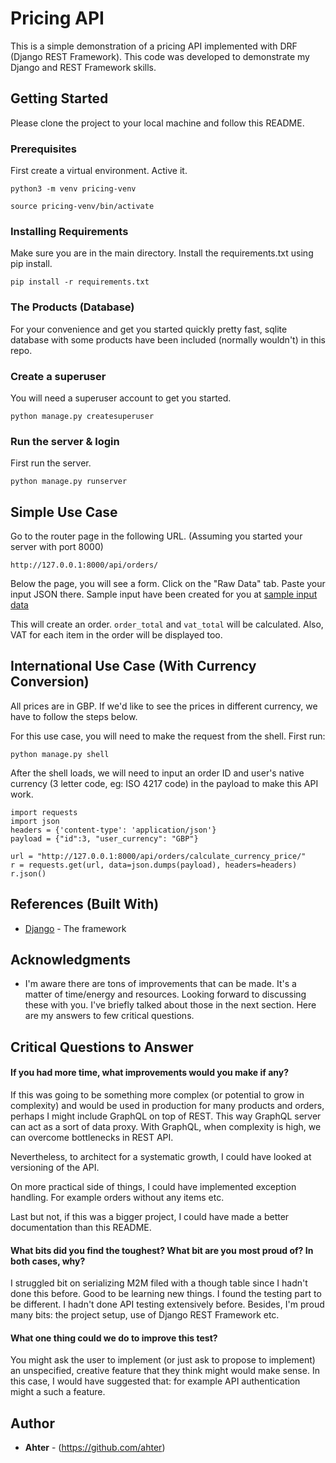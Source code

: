 # Pricing API

This is a simple demonstration of a pricing API implemented with DRF (Django REST Framework). This code was developed to demonstrate my Django and REST Framework skills.

## Getting Started

Please clone the project to your local machine and follow this README.

### Prerequisites

First create a virtual environment. Active it.

```
python3 -m venv pricing-venv
```

```
source pricing-venv/bin/activate
```

### Installing Requirements

Make sure you are in the main directory. Install the requirements.txt using pip install.

```
pip install -r requirements.txt
```

### The Products (Database)
For your convenience and get you started quickly pretty fast, sqlite database with some products have been included (normally wouldn't) in this repo.

### Create a superuser

You will need a superuser account to get you started.

```
python manage.py createsuperuser
```

### Run the server & login

First run the server.
```
python manage.py runserver
```



## Simple Use Case

Go to the router page in the following URL. (Assuming you started your server with port 8000)
```
http://127.0.0.1:8000/api/orders/
```
Below the page, you will see a form. Click on the "Raw Data" tab. Paste your input JSON there.
Sample input have been created for you at [sample input data](./sample_input.json)

This will create an order. ```order_total``` and ```vat_total``` will be calculated. Also, VAT for each item in the order will be displayed too.

## International Use Case (With Currency Conversion)
All prices are in GBP. If we'd like to see the prices in different currency, we have to follow the steps below.

For this use case, you will need to make the request from the shell.
First run:
```
python manage.py shell
```

After the shell loads, we will need to input an order ID and user's native currency (3 letter code, eg: ISO 4217 code) in the payload to make this API work.

```
import requests
import json
headers = {'content-type': 'application/json'}
payload = {"id":3, "user_currency": "GBP"}

url = "http://127.0.0.1:8000/api/orders/calculate_currency_price/"
r = requests.get(url, data=json.dumps(payload), headers=headers)
r.json()

```



## References (Built With)

* [Django](https://www.djangoproject.com) - The framework



## Acknowledgments

* I'm aware there are tons of improvements that can be made. It's a matter of time/energy and resources. Looking forward to discussing these with you. I've briefly talked about those in the next section. Here are my answers to few critical questions.

## Critical Questions to Answer
#### If you had more time, what improvements would you make if any?
If this was going to be something more complex (or potential to grow in complexity) and would be used in production for many products and orders, perhaps I might include GraphQL on top of REST. This way GraphQL server can act as a sort of data proxy. With GraphQL, when complexity is high, we can overcome bottlenecks in REST API.

Nevertheless, to architect for a systematic growth, I could have looked at versioning of the API.

On more practical side of things, I could have implemented exception handling. For example orders without any items etc.

Last but not, if this was a bigger project, I could have made a better documentation than this README.


#### What bits did you find the toughest? What bit are you most proud of? In both cases, why?
I struggled bit on serializing M2M filed with a though table since I hadn't done this before. Good to be learning new things. I found the testing part to be different. I hadn't done API testing extensively before. Besides, I'm proud many bits: the project setup, use of Django REST Framework etc.

#### What one thing could we do to improve this test?
You might ask the user to implement (or just ask to propose to implement) an unspecified, creative feature that they think might would make sense. In this case, I would have suggested that: for example API authentication might a such a feature.

## Author

* **Ahter** - (https://github.com/ahter)

